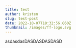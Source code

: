 ```yaml
---
title: test
author: kristen
slug: test-post
date: 2022-10-07T18:32:56.860Z
thumbnail: /images/ff-logo.svg
---
```

a﻿sdasdasDASDASDASDASD
